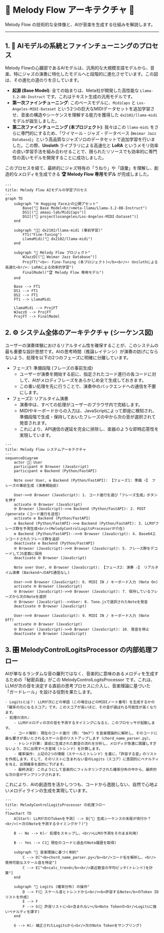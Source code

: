 # 🎹 Melody Flow アーキテクチャ 🚀

Melody Flow の技術的な全体像と、AIが音楽を生成する仕組みを解説します。

---

## 1. 🧠 AIモデルの系統とファインチューニングのプロセス

Melody Flowの心臓部であるAIモデルは、汎用的な大規模言語モデルから、音楽、特にジャズの演奏に特化したモデルへと段階的に進化させています。この図は、その進化の道のりを示しています。

- **起源 (Base Model)**: 全ての始まりは、Meta社が開発した高性能な `Llama-3.2-8B-Instruct` です。これはテキスト生成の汎用モデルです。
- **第一次ファインチューニング**: このベースモデルに、`MidiCaps` と `Los-Angeles-MIDI-Dataset` という2つの巨大なMIDIデータセットを追加学習させ、音楽の構造やシーケンスを理解する能力を獲得した `dx2102/llama-midi` モデルが誕生しました。
- **第二次ファインチューニング (本プロジェクト)**: 我々はこの `llama-midi` をさらに専門的にするため、「ワイマール・ジャズ・データベース (`Weimar Jazz Database`)」という高品質なジャズソロのデータセットで追加学習を行いました。この際、**Unsloth** ライブラリによる高速化と **LoRA** というメモリ効率の良い学習手法を組み合わせることで、限られたリソースでも効率的に専門性の高いモデルを開発することに成功しました。

このプロセスを経て、最終的にジャズ特有の「うねり」や「語彙」を理解し、創造的なメロディを生成できる **🏆 Melody Flow 専用モデル** が完成しました。

```mermaid
---
title: Melody Flow AIモデルの学習プロセス
---
graph TD
    subgraph "🌐 Hugging Face上の公開アセット"
        Base("🤖 Base Model<br/>meta-llama/Llama-3.2-8B-Instruct")
        DS1[("🎼 amaai-lab/MidiCaps")]
        DS2[("🎵 projectlosangeles/Los-Angeles-MIDI-Dataset")]
    end

    subgraph "👨‍🔬 dx2102/llama-midi (事前学習)"
        FT1("Fine-Tuning")
        LlamaMidi("🎹 dx2102/llama-midi")
    end

    subgraph "🚀 Melody Flow プロジェクト"
        WJazzD[("🎷 Weimar Jazz Database")]
        ProjFT("<b>✨ Fine-Tuning (本プロジェクト)</b><br/>⚡ Unslothによる高速化<br/>💡 LoRAによる効率的学習")
        FinalModel("🏆 Melody Flow 専用モデル")
    end

    Base --> FT1
    DS1 --> FT1
    DS2 --> FT1
    FT1 --> LlamaMidi

    LlamaMidi --> ProjFT
    WJazzD --> ProjFT
    ProjFT --> FinalModel
```


## 2. ⚙️ システム全体のアーキテクチャ (シーケンス図)

ユーザーの演奏体験におけるリアルタイム性を確保することが、このシステムの最も重要な設計思想です。AIの思考時間（推論レイテンシ）が演奏の妨げにならないよう、処理を以下の2つのフェーズに明確に分離しています。

  - フェーズ1: 準備段階 (フレーズの事前生成)
    - ユーザーが演奏を開始する前に、指定されたコード進行の各コードに対して、AIがメロディフレーズをあらかじめ全て生成しておきます。
    - この重い処理を先に行うことで、演奏中のバックエンドへの通信を不要にします。
  - フェーズ2: リアルタイム演奏
    - 演奏中は、すべての処理がユーザーのブラウザ内で完結します。
    - MIDIやキーボードからの入力は、JavaScriptによって即座に検知され、準備段階で生成・保持しておいたフレーズの中から次の音が選択されて発音されます。
    - これにより、API通信の遅延を完全に排除し、楽器のような即時応答性を実現しています。

```mermaid
---
title: Melody Flow システムアーキテクチャ
---
sequenceDiagram
    actor 👨‍💻 User
    participant 🌐 Browser (JavaScript)
    participant ⚙️ Backend (Python/FastAPI)

    Note over User, ⚙️ Backend (Python/FastAPI): 【フェーズ1: 準備 ⚡️】 フレーズの事前生成 (演奏開始前)

    User->>🌐 Browser (JavaScript): 1. コード進行を選び「フレーズ生成」ボタンを押す
    activate 🌐 Browser (JavaScript)
    🌐 Browser (JavaScript)->>⚙️ Backend (Python/FastAPI): 2. POST /generate (コード進行を送信)
    activate ⚙️ Backend (Python/FastAPI)
    ⚙️ Backend (Python/FastAPI)->>⚙️ Backend (Python/FastAPI): 3. LLMがフレーズ群を予測生成<br/>(MelodyControlLogitsProcessorが介在)
    ⚙️ Backend (Python/FastAPI)-->>🌐 Browser (JavaScript): 4. Base64エンコードされたフレーズ群を返却
    deactivate ⚙️ Backend (Python/FastAPI)
    🌐 Browser (JavaScript)->>🌐 Browser (JavaScript): 5. フレーズ群をデコードしてJS変数に保持
    deactivate 🌐 Browser (JavaScript)

    Note over User, 🌐 Browser (JavaScript): 【フェーズ2: 演奏 🎶】 リアルタイム演奏 (BackendへのAPI通信なし)

    User->>🌐 Browser (JavaScript): 6. MIDI IN / キーボード入力 (Note On)
    activate 🌐 Browser (JavaScript)
    🌐 Browser (JavaScript)->>🌐 Browser (JavaScript): 7. 保持しているフレーズから次のNoteを選択
    🌐 Browser (JavaScript)-->>User: 8. Tone.jsで選択されたNoteを発音
    deactivate 🌐 Browser (JavaScript)

    User->>🌐 Browser (JavaScript): 9. MIDI IN / キーボード入力 (Note Off)
    activate 🌐 Browser (JavaScript)
    🌐 Browser (JavaScript)->>🌐 Browser (JavaScript): 10. 発音を停止
    deactivate 🌐 Browser (JavaScript)
```


## 3. 🎛️ MelodyControlLogitsProcessor の内部処理フロー

AIが単なるランダムな音の羅列ではなく、音楽的に意味のあるメロディを生成するための「秘密兵器」がこの MelodyControlLogitsProcessor です。これは、LLMが次の音を決定する直前の思考プロセスに介入し、音楽理論に基づいた「ガードレール」を設ける役割を果たします。

    - Logitsとは？: LLMが次にどの単語（この場合はどのMIDIノート番号）を生成するかの「確率の元になるスコア」です。このスコアが高いほど、その音が選ばれる可能性が高くなります。
    - 処理の流れ:
        - LLMがメロディの次の音を予測するタイミングになると、このプロセッサが起動します。
        - コード解析: 現在のコード進行（例: "Dm7"）を音楽理論的に解析し、そのコードに最も響きが良いとされるスケール音のリストアップします（chord_name_parser.py）。
        - トレンド計算: 直前に生成された数音の流れを分析し、メロディが急激に跳躍しすぎないよう、次に出現すべき音域（トレンド）を計算します。
        - 確率操作: 上記の2つの情報（スケールとトレンド）を基に、「許容する音」のリストを作成します。そして、そのリストに含まれない音のLogits（スコア）に意図的にペナルティを与え、出現確率を劇的に下げます。
        - 最終決定: このようにして音楽的にフィルタリングされた確率分布の中から、最終的な次の音がサンプリングされます。

これにより、AIの創造性を活かしつつも、コードから逸脱しない、自然で心地よいメロディラインの生成を実現しています。


```mermaid
---
title: MelodyControlLogitsProcessor の処理フロー
---
flowchart TD
    A[Start: LLMが次のTokenを予測] --> B{"🤔 生成シーケンスの末尾が改行か？<br/>(＝次のNoteを予測するタイミングか？)"}

    B -- No --> K(✅ 処理をスキップし、<br/>LLMの予測をそのまま利用)

    B -- Yes --> C(🎼 現在のコードと過去のNote履歴を取得)

    subgraph "📜 音楽理論に基づく制約"
        C --> D["<b>chord_name_parser.py</b><br/>コード名を解析し、<br/>使用可能なスケール音を特定"]
        C --> E["<b>calc_trend</b><br/>直近数音の平均ピッチ(トレンド)を計算"]
    end

    subgraph "🔧 Logits (確率分布) の操作"
        D --> F(🎵 スケール音とトレンドから<br/><b>許容するNote</b>のToken IDリストを作成)
        E --> F
        F --> G(🚫 許容リストに<b>含まれない</b>Note Tokenの<br/>Logitsに強いペナルティを課す)
    end

    G --> H(🎶 補正されたLogitsから<br/>次のNote Tokenをサンプリング)
```


